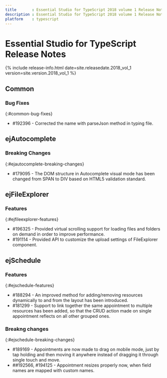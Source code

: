 ```yaml
---
title 		: Essential Studio for TypeScript 2018 volume 1 Release Notes
description : Essential Studio for TypeScript 2018 volume 1 Release Notes
platform 	: typescript
---
```


# Essential Studio for TypeScript Release Notes

{% include release-info.html date=site.releasedate.2018_vol_1 version=site.version.2018_vol_1 %} 





## Common

### Bug Fixes
{:#common-bug-fixes}

* \#192396 - Corrected the name with parseJson method in typing file.
## ejAutocomplete

### Breaking Changes
{:#ejautocomplete-breaking-changes}

* \#179095 - The DOM structure in Autocomplete visual mode has been changed from SPAN to DIV based on HTML5 validation standard.
## ejFileExplorer

### Features
{:#ejfileexplorer-features}

* \#196325 - Provided virtual scrolling support for loading files and folders on demand in order to improve performance.
* \#191114 - Provided API to customize the upload settings of FileExplorer component.

## ejSchedule

### Features
{:#ejschedule-features}

* \#188294 - An improved method for adding/removing resources dynamically to and from the layout has been introduced.
* \#181299 - Support to link together the same appointment to multiple resources has been added, so that the CRUD action made on single appointment reflects on all other grouped ones.

### Breakng changes
{:#ejschedule-breaking-changes}

* \#189169 - Appointments are now made to drag on mobile mode, just by tap holding and then moving it anywhere instead of dragging it through single touch and move.
* \##192566, #194125 - Appointment resizes properly now, when field names are mapped with custom names.

